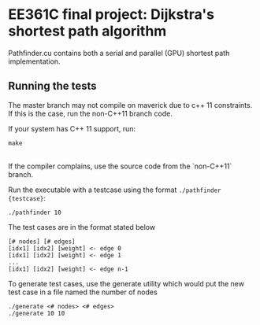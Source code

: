# EE361C final project: Dijkstra's shortest path algorithm
Pathfinder.cu contains both a serial and parallel (GPU) shortest path implementation.

## Running the tests
The master branch may not compile on maverick due to c++ 11 constraints. If this is the case, run the non-C++11 branch code.

If your system has C++ 11 support, run:

```
make
```
<br>
If the compiler complains, use the source code from the `non-C++11` branch.

Run the executable with a testcase using the format `./pathfinder {testcase}`:
```
./pathfinder 10
```

The test cases are in the format stated below

```
[# nodes] [# edges]
[idx1] [idx2] [weight] <- edge 0
[idx1] [idx2] [weight] <- edge 1
...
[idx1] [idx2] [weight] <- edge n-1
```

To generate test cases, use the generate utility which would put the new test case in a file named the number of nodes

```
./generate <# nodes> <# edges>
./generate 10 10
```
